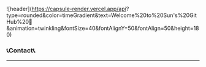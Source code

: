 ![header](https://capsule-render.vercel.app/api?
type=rounded&color=timeGradient&text=Welcome%20to%20Sun's%20GitHub%20👋
&animation=twinkling&fontSize=40&fontAlignY=50&fontAlign=50&height=180)

<h3>📞Contact📞</h3>
<hr>
